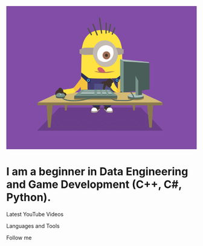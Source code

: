 [![Header](https://github.com/MaksimSinyu/maksimsinyu/blob/main/assets/image_861011182205489056860.gif)](https://github.com/MaksimSinyu)

# I am a beginner in Data Engineering and Game Development (C++, C#, Python).

Latest YouTube Videos

Languages and Tools

Follow me